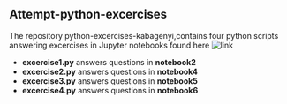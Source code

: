 ## Attempt-python-excercises

The repository python-excercises-kabagenyi,contains four python scripts answering excercises in Jupyter notebooks found here ![link](https://github.com/kabagenyi/Python4Bioinformatics2019/tree/master/Notebooks)

- **excercise1.py** answers questions in **notebook2**
- **excercise2.py** answers questions in **notebook4**
- **excercise3.py** answers questions in **notebook5**
- **excercise4.py** answers questions in **notebook6**

